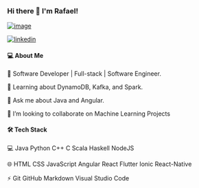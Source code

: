 ### Hi there 👋 I'm Rafael!


[![image](https://user-images.githubusercontent.com/11542233/144068200-a1b2275a-e6f9-489f-9a3c-00922b4d5a17.png)](mailto:ajudandoseufilhoacrescer@gmail.com)

[![linkedin](https://user-images.githubusercontent.com/11542233/144071071-b82f0b73-2827-4d8a-a962-9f77ee981ad6.png)](https://www.linkedin.com/in/rafael-souza-9a315116a/)


#### 💻 About Me

🔭   Software Developer | Full-stack | Software Engineer.

🌱   Learning about DynamoDB, Kafka, and Spark.

💬   Ask me about Java and Angular.

👯   I’m looking to collaborate on Machine Learning Projects

#### 🛠  Tech Stack

💻   Java Python  C++  C  Scala  Haskell  NodeJS  

🌐   HTML  CSS  JavaScript  Angular  React  Flutter   Ionic   React-Native

⚡   Git  GitHub  Markdown  Visual Studio Code  
